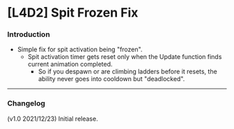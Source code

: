 # [L4D2] Spit Frozen Fix

### Introduction
- Simple fix for spit activation being "frozen".
  - Spit activation timer gets reset only when the Update function finds current animation completed.
    - So if you despawn or are climbing ladders before it resets, the ability never goes into cooldown but "deadlocked".

<hr>

### Changelog
(v1.0 2021/12/23) Initial release.

